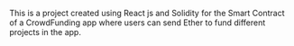 This is a project created using React js and Solidity for the Smart Contract of a CrowdFunding app where users can send Ether to fund different projects in the app.
